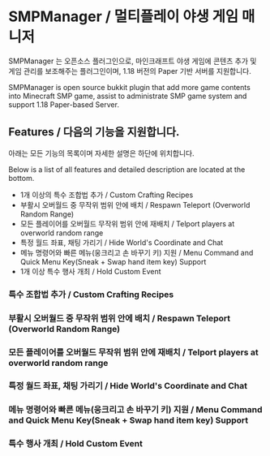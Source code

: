# SMPManager / 멀티플레이 야생 게임 매니저
SMPManager 는 오픈소스 플러그인으로, 마인크래프트 야생 게임에 콘텐츠 추가 및 게임 관리를 보조해주는 플러그인이며, 1.18 버전의 Paper 기반 서버를 지원합니다.

SMPManager is open source bukkit plugin that add more game contents into Minecraft SMP game, assist to administrate SMP game system and support 1.18 Paper-based Server.

## Features / 다음의 기능을 지원합니다. 
아래는 모든 기능의 목록이며 자세한 설명은 하단에 위치합니다.

Below is a list of all features and detailed description are located at the bottom.
 
* 1개 이상의 특수 조합법 추가  / Custom Crafting Recipes
* 부활시 오버월드 중 무작위 범위 안에 배치 / Respawn Teleport (Overworld Random Range)
* 모든 플레이어를 오버월드 무작위 범위 안에 재배치 / Telport players at overworld random range
* 특정 월드 좌표, 채팅 가리기 / Hide World's Coordinate and Chat
* 메뉴 명령어와 빠른 메뉴(웅크리고 손 바꾸기 키) 지원 / Menu Command and Quick Menu Key(Sneak + Swap hand item key) Support
* 1개 이상 특수 행사 개최 / Hold Custom Event

### 특수 조합법 추가  / Custom Crafting Recipes

### 부활시 오버월드 중 무작위 범위 안에 배치 / Respawn Teleport (Overworld Random Range)

### 모든 플레이어를 오버월드 무작위 범위 안에 재배치 / Telport players at overworld random range

### 특정 월드 좌표, 채팅 가리기 / Hide World's Coordinate and Chat

### 메뉴 명령어와 빠른 메뉴(웅크리고 손 바꾸기 키) 지원 / Menu Command and Quick Menu Key(Sneak + Swap hand item key) Support

### 특수 행사 개최 / Hold Custom Event

